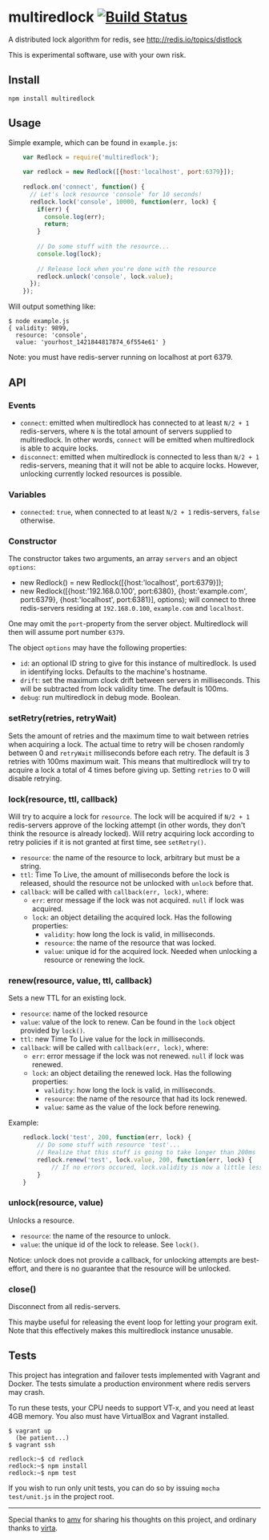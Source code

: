 # multiredlock [![Build Status](https://travis-ci.org/lakka/redlock-nodejs.svg?branch=master)](https://travis-ci.org/lakka/redlock-nodejs)
A distributed lock algorithm for redis, see http://redis.io/topics/distlock

This is experimental software, use with your own risk.

## Install
`npm install multiredlock`

## Usage
Simple example, which can be found in `example.js`:

```js
    var Redlock = require('multiredlock');
    
    var redlock = new Redlock([{host:'localhost', port:6379}]);
    
    redlock.on('connect', function() { 
      // Let's lock resource 'console' for 10 seconds!
      redlock.lock('console', 10000, function(err, lock) {
        if(err) {
          console.log(err);
          return;
        }
    
        // Do some stuff with the resource...
        console.log(lock);
    
        // Release lock when you're done with the resource
        redlock.unlock('console', lock.value);
      });
    });
```

Will output something like:

    $ node example.js 
    { validity: 9899,
      resource: 'console',
      value: 'yourhost_1421844817874_6f554e61' }

Note: you must have redis-server running on localhost at port 6379.

## API

### Events
- `connect`: emitted when multiredlock has connected to at least `N/2 + 1` redis-servers, where `N` is the total amount of servers supplied to multiredlock. In other words, `connect` will be emitted when multiredlock is able to acquire locks.
- `disconnect`: emitted when multiredlock is connected to less than `N/2 + 1` redis-servers, meaning that it will not be able to acquire locks. However, unlocking currently locked resources is possible.

### Variables
- `connected`: `true`, when connected to at least `N/2 + 1` redis-servers, `false` otherwise.

### Constructor
The constructor takes two arguments, an array `servers` and an object `options`:
- new Redlock() = new Redlock([{host:'localhost', port:6379}]);
- new Redlock([{host:'192.168.0.100', port:6380}, {host:'example.com', port:6379}, {host:'localhost', port:6381}], options); will connect to three redis-servers residing at `192.168.0.100`, `example.com` and `localhost`.

One may omit the `port`-property from the server object. Multiredlock will then will assume port number `6379`.

The object `options` may have the following properties:
- `id`: an optional ID string to give for this instance of multiredlock. Is used in identifying locks. Defaults to the machine's hostname.
- `drift`: set the maximum clock drift between servers in milliseconds. This will be subtracted from lock validity time. The default is 100ms.
- `debug`: run multiredlock in debug mode. Boolean.

### setRetry(retries, retryWait)
Sets the amount of retries and the maximum time to wait between retries when acquiring a lock. The actual time to retry will be chosen randomly between 0 and `retryWait` milliseconds before each retry. The default is 3 retries with 100ms maximum wait. This means that multiredlock will try to acquire a lock a total of 4 times before giving up. Setting `retries` to 0 will disable retrying.

### lock(resource, ttl, callback)
Will try to acquire a lock for `resource`. The lock will be acquired if `N/2 + 1` redis-servers approve of the locking attempt (in other words, they don't think the resource is already locked). Will retry acquiring lock according to retry policies if it is not granted at first time, see `setRetry()`.

- `resource`: the name of the resource to lock, arbitrary but must be a string.
- `ttl`: Time To Live, the amount of milliseconds before the lock is released, should the resource not be unlocked with `unlock` before that.
- `callback`: will be called with `callback(err, lock)`, where:
    - `err`: error message if the lock was not acquired. `null` if lock was acquired.
    - `lock`: an object detailing the acquired lock. Has the following properties:
        - `validity`: how long the lock is valid, in milliseconds.
        - `resource`: the name of the resource that was locked.
        - `value`: unique id for the acquired lock. Needed when unlocking a resource or renewing the lock.

### renew(resource, value, ttl, callback)
Sets a new TTL for an existing lock.

- `resource`: name of the locked resource
- `value`: value of the lock to renew. Can be found in the `lock` object provided by `lock()`.
- `ttl`: new Time To Live value for the lock in milliseconds.
- `callback`: will be called with `callback(err, lock)`, where:
    - `err`: error message if the lock was not renewed. `null` if lock was renewed.
    - `lock`: an object detailing the renewed lock. Has the following properties:
        - `validity`: how long the lock is valid, in milliseconds.
        - `resource`: the name of the resource that had its lock renewed.
        - `value`: same as the value of the lock before renewing.

Example:
```js
    redlock.lock('test', 200, function(err, lock) {
        // Do some stuff with resource 'test'...
        // Realize that this stuff is going to take longer than 200ms
        redlock.renew('test', lock.value, 200, function(err, lock) {
            // If no errors occured, lock.validity is now a little less than 200ms
        }
    }
```
### unlock(resource, value)
Unlocks a resource.

- `resource`: the name of the resource to unlock.
- `value`: the unique id of the lock to release. See `lock()`.

Notice: unlock does not provide a callback, for unlocking attempts are best-effort, and there is no guarantee that the resource will be unlocked.

### close()
Disconnect from all redis-servers.

This maybe useful for releasing the event loop for letting your program exit.
Note that this effectively makes this multiredlock instance unusable.

## Tests
This project has integration and failover tests implemented with Vagrant and Docker.
The tests simulate a production environment where redis servers may crash.

To run these tests, your CPU needs to support VT-x, and you need at least 4GB memory.
You also must have VirtualBox and Vagrant installed.

    $ vagrant up
      (be patient...)
    $ vagrant ssh
  
    redlock:~$ cd redlock
    redlock:~$ npm install
    redlock:~$ npm test

If you wish to run only unit tests, you can do so by issuing `mocha test/unit.js` in the project root.

----
Special thanks to [amv](https://github.com/amv) for sharing his thoughts on this project, and ordinary thanks to [virta](https://github.com/virta).
